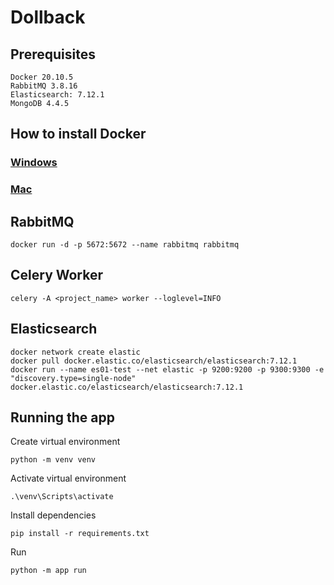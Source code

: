 # Dollback

## Prerequisites
    Docker 20.10.5
    RabbitMQ 3.8.16
    Elasticsearch: 7.12.1
    MongoDB 4.4.5

## How to install Docker
### [Windows](https://docs.docker.com/docker-for-windows/install/) 
### [Mac](https://docs.docker.com/docker-for-mac/install/)

## RabbitMQ
    docker run -d -p 5672:5672 --name rabbitmq rabbitmq

## Celery Worker
    celery -A <project_name> worker --loglevel=INFO

## Elasticsearch
    docker network create elastic
    docker pull docker.elastic.co/elasticsearch/elasticsearch:7.12.1
    docker run --name es01-test --net elastic -p 9200:9200 -p 9300:9300 -e "discovery.type=single-node" docker.elastic.co/elasticsearch/elasticsearch:7.12.1

## Running the app
Create virtual environment 
```
python -m venv venv
```
Activate virtual environment
```
.\venv\Scripts\activate
```
Install dependencies
```
pip install -r requirements.txt
```
Run
```
python -m app run
```